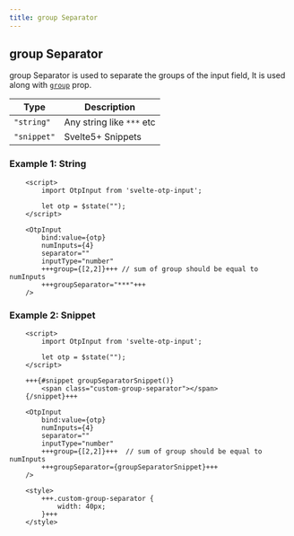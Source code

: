 ```yaml
---
title: group Separator
---
```


## group Separator

group Separator is used to separate the groups of the input field, It is used along with [`group`](group) prop.

| Type        | Description               |
|-------------|---------------------------|
| `"string"`  | Any string like `***` etc |
| `"snippet"` | Svelte5+ Snippets         |

### Example 1: String
```svelte
    <script>
        import OtpInput from 'svelte-otp-input';
    
        let otp = $state("");
    </script>
    
    <OtpInput
        bind:value={otp}
        numInputs={4}
        separator=""
        inputType="number"
        +++group={[2,2]}+++ // sum of group should be equal to numInputs
        +++groupSeparator="***"+++
    />
```

### Example 2: Snippet
```svelte
    <script>
        import OtpInput from 'svelte-otp-input';
    
        let otp = $state("");
    </script>
    
    +++{#snippet groupSeparatorSnippet()}
        <span class="custom-group-separator"></span>
    {/snippet}+++
    
    <OtpInput
        bind:value={otp}
        numInputs={4}
        separator=""
        inputType="number"
        +++group={[2,2]}+++  // sum of group should be equal to numInputs
        +++groupSeparator={groupSeparatorSnippet}+++
    />
    
    <style>
        +++.custom-group-separator {
            width: 40px;
        }+++
    </style>
```
